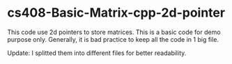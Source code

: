 # cs408-Basic-Matrix-cpp-2d-pointer
This code use 2d pointers to store matrices. This is a basic code for demo purpose only. 
Generally, it is bad practice to keep all the code in 1 big file. 

Update: I splitted them into different files for better readability. 
